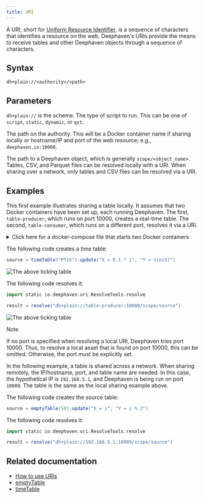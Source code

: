 ```yaml
---
title: URI
---
```


A URI, short for [Uniform Resource Identifier](https://en.wikipedia.org/wiki/Uniform_Resource_Identifier), is a sequence of characters that identifies a resource on the web. Deephaven's URIs provide the means to receive tables and other Deephaven objects through a sequence of characters.

## Syntax

```
dh+plain://<authority>/<path>
```

## Parameters

<ParamTable>
<Param name="scheme" type="String">

`dh+plain://` is the scheme. The type of script to run. This can be one of `script`, `static`, `dynamic`, or `qst`.

</Param>
<Param name="authority" type="String">

The path on the authority. This will be a Docker container name if sharing locally or hostname/IP and port of the web resource; e.g., `deephaven.io:10000`.

</Param>
<Param name="path" type="String">

The path to a Deephaven object, which is generally `scope/<object_name>`. Tables, CSV, and Parquet files can be resolved locally with a URI. When sharing over a network, only tables and CSV files can be resolved via a URI.

</Param>
</ParamTable>

## Examples

This first example illustrates sharing a table locally. It assumes that two Docker containers have been set up, each running Deephaven. The first, `table-producer`, which runs on port 10000, creates a real-time table. The second, `table-consumer`, which runs on a different port, resolves it via a URI.

<details>
<summary>Click here for a docker-compose file that starts two Docker containers</summary>

```
version: '3'

services:
  table-producer:
    image: ghcr.io/deephaven/server-slim:0.17.0
    ports:
      - '10000:10000'
  table-consumer:
    image: ghcr.io/deephaven/server-slim:0.17.0
    ports:
      - '9999:10000'
```

</details>

The following code creates a time table:

```groovy order=null
source = timeTable("PT1S").update("X = 0.1 * i", "Y = sin(X)")
```

![The above ticking table](../../assets/reference/uris/uri1.gif)

The following code resolves it:

```groovy skip-test
import static io.deephaven.uri.ResolveTools.resolve

result = resolve("dh+plain://table-producer:10000/scope/source")
```

![The above ticking table](../../assets/reference/uris/uri2.gif)

> [!NOTE]
> If no port is specified when resolving a local URI, Deephaven tries port 10000. Thus, to resolve a local asset that is found on port 10000, this can be omitted. Otherwise, the port must be explicitly set.

In the following example, a table is shared across a network. When sharing remotely, the IP/hostname, port, and table name are needed. In this case, the hypothetical IP is `192.168.5.1`, and Deephaven is being run on port `10000`. The table is the same as the local sharing example above.

The following code creates the source table:

```groovy test-set=1 order=source
source = emptyTable(50).update("X = i", "Y = i % 2")
```

The following code resolves it:

```groovy skip-test
import static io.deephaven.uri.ResolveTools.resolve

result = resolve("dh+plain://192.168.5.1:10000/scope/source")
```

## Related documentation

- [How to use URIs](../../how-to-guides/use-uris.md)
- [emptyTable](../table-operations/create/emptyTable.md)
- [timeTable](../table-operations/create/timeTable.md)
